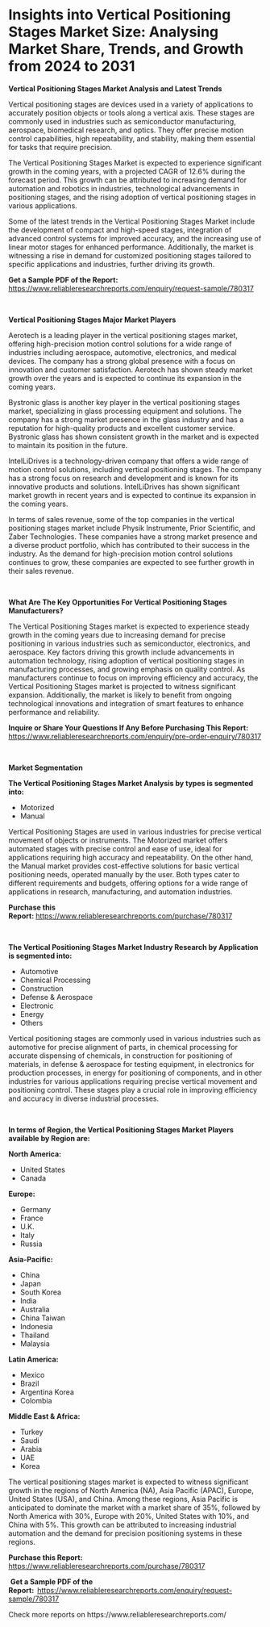 <p><h1>Insights into Vertical Positioning Stages Market Size: Analysing Market Share, Trends, and Growth from 2024 to 2031</h1></p><p><strong>Vertical Positioning Stages Market Analysis and Latest Trends</strong></p>
<p><p>Vertical positioning stages are devices used in a variety of applications to accurately position objects or tools along a vertical axis. These stages are commonly used in industries such as semiconductor manufacturing, aerospace, biomedical research, and optics. They offer precise motion control capabilities, high repeatability, and stability, making them essential for tasks that require precision.</p><p>The Vertical Positioning Stages Market is expected to experience significant growth in the coming years, with a projected CAGR of 12.6% during the forecast period. This growth can be attributed to increasing demand for automation and robotics in industries, technological advancements in positioning stages, and the rising adoption of vertical positioning stages in various applications.</p><p>Some of the latest trends in the Vertical Positioning Stages Market include the development of compact and high-speed stages, integration of advanced control systems for improved accuracy, and the increasing use of linear motor stages for enhanced performance. Additionally, the market is witnessing a rise in demand for customized positioning stages tailored to specific applications and industries, further driving its growth.</p></p>
<p><strong>Get a Sample PDF of the Report:&nbsp;</strong> <a href="https://www.reliableresearchreports.com/enquiry/request-sample/780317">https://www.reliableresearchreports.com/enquiry/request-sample/780317</a></p>
<p>&nbsp;</p>
<p><strong>Vertical Positioning Stages Major Market Players</strong></p>
<p><p>Aerotech is a leading player in the vertical positioning stages market, offering high-precision motion control solutions for a wide range of industries including aerospace, automotive, electronics, and medical devices. The company has a strong global presence with a focus on innovation and customer satisfaction. Aerotech has shown steady market growth over the years and is expected to continue its expansion in the coming years.</p><p>Bystronic glass is another key player in the vertical positioning stages market, specializing in glass processing equipment and solutions. The company has a strong market presence in the glass industry and has a reputation for high-quality products and excellent customer service. Bystronic glass has shown consistent growth in the market and is expected to maintain its position in the future.</p><p>IntelLiDrives is a technology-driven company that offers a wide range of motion control solutions, including vertical positioning stages. The company has a strong focus on research and development and is known for its innovative products and solutions. IntelLiDrives has shown significant market growth in recent years and is expected to continue its expansion in the coming years.</p><p>In terms of sales revenue, some of the top companies in the vertical positioning stages market include Physik Instrumente, Prior Scientific, and Zaber Technologies. These companies have a strong market presence and a diverse product portfolio, which has contributed to their success in the industry. As the demand for high-precision motion control solutions continues to grow, these companies are expected to see further growth in their sales revenue.</p></p>
<p>&nbsp;</p>
<p><strong>What Are The Key Opportunities For Vertical Positioning Stages Manufacturers?</strong></p>
<p><p>The Vertical Positioning Stages market is expected to experience steady growth in the coming years due to increasing demand for precise positioning in various industries such as semiconductor, electronics, and aerospace. Key factors driving this growth include advancements in automation technology, rising adoption of vertical positioning stages in manufacturing processes, and growing emphasis on quality control. As manufacturers continue to focus on improving efficiency and accuracy, the Vertical Positioning Stages market is projected to witness significant expansion. Additionally, the market is likely to benefit from ongoing technological innovations and integration of smart features to enhance performance and reliability.</p></p>
<p><strong>Inquire or Share Your Questions If Any Before Purchasing This Report:</strong> <a href="https://www.reliableresearchreports.com/enquiry/pre-order-enquiry/780317">https://www.reliableresearchreports.com/enquiry/pre-order-enquiry/780317</a></p>
<p>&nbsp;</p>
<p><strong>Market Segmentation</strong></p>
<p><strong>The Vertical Positioning Stages Market Analysis by types is segmented into:</strong></p>
<p><ul><li>Motorized</li><li>Manual</li></ul></p>
<p><p>Vertical Positioning Stages are used in various industries for precise vertical movement of objects or instruments. The Motorized market offers automated stages with precise control and ease of use, ideal for applications requiring high accuracy and repeatability. On the other hand, the Manual market provides cost-effective solutions for basic vertical positioning needs, operated manually by the user. Both types cater to different requirements and budgets, offering options for a wide range of applications in research, manufacturing, and automation industries.</p></p>
<p><strong>Purchase this Report:&nbsp;</strong><a href="https://www.reliableresearchreports.com/purchase/780317">https://www.reliableresearchreports.com/purchase/780317</a></p>
<p>&nbsp;</p>
<p><strong>The Vertical Positioning Stages Market Industry Research by Application is segmented into:</strong></p>
<p><ul><li>Automotive</li><li>Chemical Processing</li><li>Construction</li><li>Defense & Aerospace</li><li>Electronic</li><li>Energy</li><li>Others</li></ul></p>
<p><p>Vertical positioning stages are commonly used in various industries such as automotive for precise alignment of parts, in chemical processing for accurate dispensing of chemicals, in construction for positioning of materials, in defense & aerospace for testing equipment, in electronics for production processes, in energy for positioning of components, and in other industries for various applications requiring precise vertical movement and positioning control. These stages play a crucial role in improving efficiency and accuracy in diverse industrial processes.</p></p>
<p>&nbsp;</p>
<p><strong>In terms of Region, the Vertical Positioning Stages Market Players available by Region are:</strong></p>
<p>
    <p> <strong> North America: </strong>
        <ul>
            <li>United States</li>
            <li>Canada</li>
        </ul>
        </p> 
    <p> <strong> Europe: </strong>
        <ul>
            <li>Germany</li>
            <li>France</li>
            <li>U.K.</li>
            <li>Italy</li>
            <li>Russia</li>
        </ul>
        </p> 
    <p> <strong> Asia-Pacific: </strong>
        <ul>
            <li>China</li>
            <li>Japan</li>
            <li>South Korea</li>
            <li>India</li>
            <li>Australia</li>
            <li>China Taiwan</li>
            <li>Indonesia</li>
            <li>Thailand</li>
            <li>Malaysia</li>
        </ul>
        </p> 
    <p> <strong> Latin America: </strong>
        <ul>
            <li>Mexico</li>
            <li>Brazil</li>
            <li>Argentina Korea</li>
            <li>Colombia</li>
        </ul>
        </p> 
    <p> <strong> Middle East & Africa: </strong>
        <ul>
            <li>Turkey</li>
            <li>Saudi</li>
            <li>Arabia</li>
            <li>UAE</li>
            <li>Korea</li>
        </ul>
    </p>
    </p>
<p><p>The vertical positioning stages market is expected to witness significant growth in the regions of North America (NA), Asia Pacific (APAC), Europe, United States (USA), and China. Among these regions, Asia Pacific is anticipated to dominate the market with a market share of 35%, followed by North America with 30%, Europe with 20%, United States with 10%, and China with 5%. This growth can be attributed to increasing industrial automation and the demand for precision positioning systems in these regions.</p></p>
<p><strong>Purchase this Report: </strong><a href="https://www.reliableresearchreports.com/purchase/780317">https://www.reliableresearchreports.com/purchase/780317</a></p>
<p>&nbsp;<strong>Get a Sample PDF of the Report:&nbsp;&nbsp;</strong><a href="https://www.reliableresearchreports.com/enquiry/request-sample/780317">https://www.reliableresearchreports.com/enquiry/request-sample/780317</a></p>
<p><strong></strong></p>
<p>Check more reports on https://www.reliableresearchreports.com/</p>